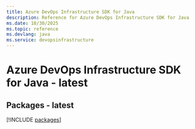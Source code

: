 ```yaml
---
title: Azure DevOps Infrastructure SDK for Java
description: Reference for Azure DevOps Infrastructure SDK for Java
ms.date: 10/30/2025
ms.topic: reference
ms.devlang: java
ms.service: devopsinfrastructure
---
```

# Azure DevOps Infrastructure SDK for Java - latest
## Packages - latest
[!INCLUDE [packages](devops-infrastructure-index.md)]